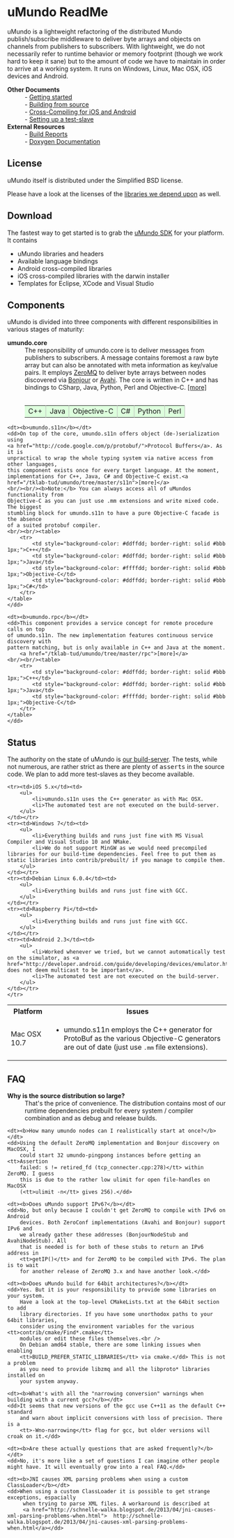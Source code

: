 # uMundo ReadMe

uMundo is a lightweight refactoring of the distributed Mundo publish/subscribe middleware to deliver byte
arrays and objects on channels from publishers to subscribers. With lightweight, we do not necessarily
refer to runtime behavior or memory footprint (though we work hard to keep it sane) but to the amount
of code we have to maintain in order to arrive at a working system. It runs on Windows, Linux, Mac OSX,
iOS devices and Android.

<dt><b>Other Documents</b></dt>
<dd>- <a href="https://github.com/tklab-tud/umundo/tree/master/docs/GETTING_STARTED.md">Getting started</a></dd>
<dd>- <a href="https://github.com/tklab-tud/umundo/tree/master/docs/BUILDING.md">Building from source</a></dd>
<dd>- <a href="https://github.com/tklab-tud/umundo/tree/master/docs/CROSS_COMPILING.md">Cross-Compiling for iOS and Android</a></dd>
<dd>- <a href="https://github.com/tklab-tud/umundo/tree/master/contrib/ctest/README.md">Setting up a test-slave</a></dd>

<dt><b>External Resources</b></dt>
<dd>- <a href="http://umundo.tk.informatik.tu-darmstadt.de/cdash/index.php?project=umundo">Build Reports</a></dd>
<dd>- <a href="http://umundo.tk.informatik.tu-darmstadt.de/docs">Doxygen Documentation</a></dd>

## License
uMundo itself is distributed under the Simplified BSD license.

Please have a look at the licenses of the [libraries we depend upon](https://github.com/tklab-tud/umundo/blob/master/docs/BUILDING.md#build-dependencies) as well.

## Download
The fastest way to get started is to grab the [uMundo SDK](http://umundo.tk.informatik.tu-darmstadt.de/installer)
for your platform. It contains

* uMundo libraries and headers
* Available language bindings
* Android cross-compiled libraries
* iOS cross-compiled libraries with the darwin installer
* Templates for Eclipse, XCode and Visual Studio

## Components

uMundo is divided into three components with different responsibilities in
various stages of maturity:

<dl>
	<dt><b>umundo.core</b></dt>
	<dd>The responsibility of umundo.core is to deliver messages from publishers
	to subscribers. A message contains foremost a raw byte array but can also be
	annotated with meta information as key/value pairs. It employs
	<a href="http://www.zeromq.org">ZeroMQ</a> to deliver byte arrays between nodes
	discovered via <a href="http://developer.apple.com/opensource/">Bonjour</a> or
	<a href="http://avahi.org/">Avahi</a>. The core is written in C++ and has
	bindings to CSharp, Java, Python, Perl and Objective-C. <a href="/tklab-tud/umundo/tree/master/core">[more]</a>
	<br/><br/><table>
		<tr>
			<td style="background-color: #ddffdd; border-right: solid #bbb 1px;">C++</td>
			<td style="background-color: #ddffdd; border-right: solid #bbb 1px;">Java</td>
			<td style="background-color: #ddffdd; border-right: solid #bbb 1px;">Objective-C</td>
			<td style="background-color: #ddffdd; border-right: solid #bbb 1px;">C#</td>
			<td style="background-color: #ddffdd; border-right: solid #bbb 1px;">Python</td>
			<td style="background-color: #ddffdd; border-right: solid #bbb 1px;">Perl</td>
		</tr>
	</table>
	</dd>

	<dt><b>umundo.s11n</b></dt>
	<dd>On top of the core, umundo.s11n offers object (de-)serialization using
	<a href="http://code.google.com/p/protobuf/">Protocol Buffers</a>. As it is
	unpractical to wrap the whole typing system via native access from other languages,
	this component exists once for every target language. At the moment,
	implementations for C++, Java, C# and Objective-C exist.<a href="/tklab-tud/umundo/tree/master/s11n">[more]</a>
	<br/><br/><b>Note:</b> You can always access all of uMundos functionality from
	Objective-C as you can just use .mm extensions and write mixed code. The biggest
	stumbling block for umundo.s11n to have a pure Objective-C facade is the absence
	of a suited protobuf compiler.
	<br/><br/><table>
		<tr>
			<td style="background-color: #ddffdd; border-right: solid #bbb 1px;">C++</td>
			<td style="background-color: #ddffdd; border-right: solid #bbb 1px;">Java</td>
			<td style="background-color: #ffffdd; border-right: solid #bbb 1px;">Objective-C</td>
			<td style="background-color: #ddffdd; border-right: solid #bbb 1px;">C#</td>
		</tr>
	</table>
	</dd>

	<dt><b>umundo.rpc</b></dt>
	<dd>This component provides a service concept for remote procedure calls on top
	of umundo.s11n. The new implementation features continuous service discovery with
	pattern matching, but is only available in C++ and Java at the moment.
		<a href="/tklab-tud/umundo/tree/master/rpc">[more]</a>
	<br/><br/><table>
		<tr>
			<td style="background-color: #ddffdd; border-right: solid #bbb 1px;">C++</td>
			<td style="background-color: #ddffdd; border-right: solid #bbb 1px;">Java</td>
			<td style="background-color: #ffffdd; border-right: solid #bbb 1px;">Objective-C</td>
		</tr>
	</table>
	</dd>

</dl>

## Status

The authority on the state of uMundo is
<a href="http://umundo.tk.informatik.tu-darmstadt.de/cdash/index.php?project=umundo">
our build-server</a>. The tests, while not numerous, are rather strict as there
are plenty of <tt>asserts</tt> in the source code. We plan to add more test-slaves
as they become available.

<table>
    </tr>
    <tr><th>Platform</th><th>Issues</th></tr>
	<tr><td>Mac OSX 10.7</td><td>
		<ul>
			<li>umundo.s11n employs the C++ generator for ProtoBuf as the various Objective-C generators are out of date (just use <tt>.mm</tt> file extensions).
		</ul>
	</td></tr>

	<tr><td>iOS 5.x</td><td>
		<ul>
			<li>umundo.s11n uses the C++ generator as with Mac OSX.
			<li>The automated test are not executed on the build-server.
		</ul>
	</td></tr>
	<tr><td>Windows 7</td><td>
		<ul>
			<li>Everything builds and runs just fine with MS Visual Compiler and Visual Studio 10 and NMake.
			<li>We do not support MinGW as we would need precompiled libraries for our build-time dependencies. Feel free to put them as static libraries into contrib/prebuilt/ if you manage to compile them.
		</ul>
	</td></tr>
	<tr><td>Debian Linux 6.0.4</td><td>
		<ul>
			<li>Everything builds and runs just fine with GCC.
		</ul>
	</td></tr>
	<tr><td>Raspberry Pi</td><td>
		<ul>
			<li>Everything builds and runs just fine with GCC.
		</ul>
	</td></tr>
	<tr><td>Android 2.3</td><td>
		<ul>
			<li>Worked whenever we tried, but we cannot automatically test on the simulator, as <a href="http://developer.android.com/guide/developing/devices/emulator.html#emulatornetworking">google does not deem multicast to be important</a>.
			<li>The automated test are not executed on the build-server.
		</ul>
	</td></tr>
    </tr>
</table>

## FAQ

<dl>
	<dt><b>Why is the source distribution so large?</b></dt>
	<dd>That's the price of convenience. The distribution contains most of our
		runtime dependencies prebuilt for every system / compiler combination and
		as debug and release builds.</dd>

	<dt><b>How many umundo nodes can I realistically start at once?</b></dt>
	<dd>Using the default ZeroMQ implementation and Bonjour discovery on MacOSX, I
		could start 32 umundo-pingpong instances before getting an <tt>Assertion
		failed: s != retired_fd (tcp_connecter.cpp:278)</tt> within ZeroMQ. I guess
		this is due to the rather low ulimit for open file-handles on MacOSX
		(<tt>ulimit -n</tt> gives 256).</dd>

	<dt><b>Does uMundo support IPv6?</b></dt>
	<dd>No, but only because I couldn't get ZeroMQ to compile with IPv6 on Android
		devices. Both ZeroConf implementations (Avahi and Bonjour) support IPv6 and
		we already gather these addresses (BonjourNodeStub and AvahiNodeStub). All
		that is needed is for both of these stubs to return an IPv6 address in
		<tt>getIP()</tt> and for ZeroMQ to be compiled with IPv6. The plan is to wait
		for another release of ZeroMQ 3.x and have another look.</dd>

	<dt><b>Does uMundo build for 64bit architectures?</b></dt>
	<dd>Yes. But it is your responsibility to provide some libraries on your system.
		Have a look at the top-level CMakeLists.txt at the 64bit section to add
		library directories. If you have some unorthodox paths to your 64bit libraries,
		consider using the environment variables for the various <tt>contrib/cmake/Find*.cmake</tt>
		modules or edit these files themselves.<br />
		On Debian amd64 stable, there are some linking issues when enabling
		<tt>BUILD_PREFER_STATIC_LIBRARIES</tt> via cmake.</dd> This is not a problem
		as you need to provide libzmq and all the libproto* libraries installed on
		your system anyway.

	<dt><b>What's with all the "narrowing conversion" warnings when building with a current gcc?</b></dt>
	<dd>It seems that new versions of the gcc use C++11 as the default C++ standard
		and warn about implicit conversions with loss of precision. There is a
		<tt>-Wno-narrowing</tt> flag for gcc, but older versions will croak on it.</dd>

	<dt><b>Are these actually questions that are asked frequently?</b></dt>
	<dd>No, it's more like a set of questions I can imagine other people might have. It will eventually grow into a real FAQ.</dd>
	
	<dt><b>JNI causes XML parsing problems when using a custom ClassLoader</b></dt>
	<dd>When using a custom ClassLoader it is possible to get strange exceptions, espacially
	     when trying to parse XML files. A workaround is described at
		 <a href="http://schnelle-walka.blogspot.de/2013/04/jni-causes-xml-parsing-problems-when.html">	 http://schnelle-walka.blogspot.de/2013/04/jni-causes-xml-parsing-problems-when.html</a></dd>
</dl>
